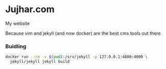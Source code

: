 Jujhar.com
==========

My website

Because vim and jekyll (and now docker) are the best cms tools out there

### Buidling
```bash
docker run --rm -v $(pwd):/srv/jekyll -p 127.0.0.1:4000:4000 \
  jekyll/jekyll jekyll build
```

